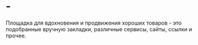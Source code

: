 # -
Площадка для вдохновения и продвижения хороших товаров - это подобранные вручную закладки, различные сервисы, сайты, ссылки и прочее.
